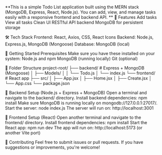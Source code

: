 **This is a simple Todo List application built using the MERN stack (MongoDB, Express, React, Node.js). You can add, view, and manage tasks easily with a responsive frontend and backend API.
**
🌟 Features
Add tasks
View all tasks
Clean UI
RESTful API backend
MongoDB for persistent storage

🛠️ Tech Stack
Frontend: React, Axios, CSS, React Icons
Backend: Node.js, Express.js, MongoDB (Mongoose)
Database: MongoDB (local)

🚀 Getting Started
Prerequisites
Make sure you have these installed on your system:
Node.js and npm
MongoDB (running locally)
Git (optional)

📂 Folder Structure
project-root/
├── backend/          # Express + MongoDB (Mongoose)
│   ├── Models/
│   │   └── Todo.js
│   └── index.js
└── frontend/         # React app
    ├── src/
    │   ├── App.jsx
    │   ├── Home.jsx
    │   ├── Create.jsx
    │   └── App.css
    └── package.json

🔧 Backend Setup (Node.js + Express + MongoDB)
Open a terminal and navigate to the backend/ directory.
Install backend dependencies:
npm install
Make sure MongoDB is running locally on mongodb://127.0.0.1:27017/.
Start the server:
node index.js
The server will run on:
http://localhost:3001

🎨 Frontend Setup (React)
Open another terminal and navigate to the frontend/ directory.
Install frontend dependencies:
npm install
Start the React app:
npm run dev
The app will run on:
http://localhost:5173 (or another Vite port)

🤝 Contributing
Feel free to submit issues or pull requests. If you have suggestions or improvements, you're welcome!

